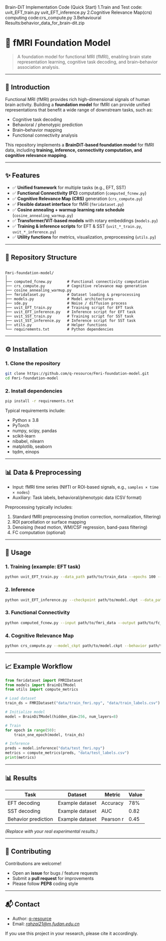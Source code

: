 Brain-DiT Implementation Code (Quick Start)
1.Train and Test code: uvit_EFT_train.py uvit_EFT_inference.py
2.Cognitive Relevance Map(crs) computing code:crs_compute.py
3.Behavioural Results:behavior_data_for_brain-dit.zip

# 🧠 fMRI Foundation Model

> A foundation model for functional MRI (fMRI), enabling brain state representation learning, cognitive task decoding, and brain–behavior association analysis.

---

## 📌 Introduction

Functional MRI (fMRI) provides rich high-dimensional signals of human brain activity. Building a **foundation model** for fMRI can provide unified representations that benefit a wide range of downstream tasks, such as:

- Cognitive task decoding  
- Behavioral / phenotypic prediction  
- Brain–behavior mapping  
- Functional connectivity analysis  

This repository implements a **BrainDiT-based foundation model** for fMRI data, including **training, inference, connectivity computation, and cognitive relevance mapping**.

---

## ✨ Features

- ✅ **Unified framework** for multiple tasks (e.g., EFT, SST)  
- ✅ **Functional Connectivity (FC)** computation (`computed_fcnew.py`)  
- ✅ **Cognitive Relevance Map (CRS)** generation (`crs_compute.py`)  
- ✅ **Flexible dataset interface** for fMRI (`fmridataset.py`)  
- ✅ **Cosine annealing + warmup learning rate schedule** (`cosine_annealing_warmup.py`)  
- ✅ **Transformer/ViT-based models** with rotary embeddings (`models.py`)  
- ✅ **Training & inference scripts** for EFT & SST (`uvit_*_train.py`, `uvit_*_inference.py`)  
- ✅ **Utility functions** for metrics, visualization, preprocessing (`utils.py`)  

---

## 📂 Repository Structure

```

Fmri-foundation-model/
│
├── computed_fcnew.py       # Functional connectivity computation
├── crs_compute.py          # Cognitive relevance map generation
├── cosine_annealing_warmup.py
├── fmridataset.py          # Dataset loading & preprocessing
├── models.py               # Model architectures
├── sde.py                  # Noise / diffusion process
├── uvit_EFT_train.py       # Training script for EFT task
├── uvit_EFT_inference.py   # Inference script for EFT task
├── uvit_SST_train.py       # Training script for SST task
├── uvit_SST_inference.py   # Inference script for SST task
├── utils.py                # Helper functions
└── requirements.txt        # Python dependencies

````

---

## ⚙️ Installation

### 1. Clone the repository

```bash
git clone https://github.com/q-resource/Fmri-foundation-model.git
cd Fmri-foundation-model
````

### 2. Install dependencies

```bash
pip install -r requirements.txt
```

Typical requirements include:

* Python ≥ 3.8
* PyTorch
* numpy, scipy, pandas
* scikit-learn
* nibabel, nilearn
* matplotlib, seaborn
* tqdm, einops

---

## 📊 Data & Preprocessing

* Input: fMRI time series (NIfTI or ROI-based signals, e.g., `samples × time × nodes`)
* Auxiliary: Task labels, behavioral/phenotypic data (CSV format)

Preprocessing typically includes:

1. Standard fMRI preprocessing (motion correction, normalization, filtering)
2. ROI parcellation or surface mapping
3. Denoising (head motion, WM/CSF regression, band-pass filtering)
4. FC computation (optional)

---

## 🚀 Usage

### 1. Training (example: EFT task)

```bash
python uvit_EFT_train.py --data_path path/to/train_data --epochs 100 --lr 1e-4
```

### 2. Inference

```bash
python uvit_EFT_inference.py --checkpoint path/to/model.ckpt --data_path path/to/test_data
```

### 3. Functional Connectivity

```bash
python computed_fcnew.py --input path/to/fmri_data --output path/to/fc_results
```

### 4. Cognitive Relevance Map

```bash
python crs_compute.py --model_ckpt path/to/model.ckpt --behavior path/to/behavior.csv
```

---

## 📈 Example Workflow

```python
from fmridataset import FMRIDataset
from models import BrainDiTModel
from utils import compute_metrics

# Load dataset
train_ds = FMRIDataset("data/train_fmri.npy", "data/train_labels.csv")

# Initialize model
model = BrainDiTModel(hidden_dim=256, num_layers=8)

# Train
for epoch in range(50):
    train_one_epoch(model, train_ds)

# Inference
preds = model.inference("data/test_fmri.npy")
metrics = compute_metrics(preds, "data/test_labels.csv")
print(metrics)
```

---

## 📊 Results

| Task                | Dataset         | Metric    | Value |
| ------------------- | --------------- | --------- | ----- |
| EFT decoding        | Example dataset | Accuracy  | 78%   |
| SST decoding        | Example dataset | AUC       | 0.82  |
| Behavior prediction | Example dataset | Pearson r | 0.45  |

*(Replace with your real experimental results.)*

---

## 🤝 Contributing

Contributions are welcome!

* Open an **issue** for bugs / feature requests
* Submit a **pull request** for improvements
* Please follow **PEP8** coding style

---


## 📬 Contact

* Author: [q-resource](https://github.com/q-resource)
* Email: *rqhzai21@m.fudan.edu.cn*

If you use this project in your research, please cite it accordingly.

